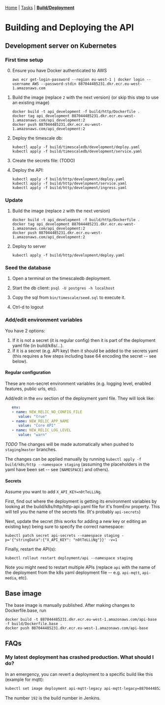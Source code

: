 [Home](../README.md) | [Tasks](../tasks/README.md) | **[Build/Deployment](README.md)**

# Building and Deploying the API

## Development server on Kubernetes

### First time setup

0. Ensure you have Docker authenticated to AWS
   ```
   aws ecr get-login-password --region eu-west-1 | docker login --username AWS --password-stdin 887044485231.dkr.ecr.eu-west-1.amazonaws.com
   ```
   
1. Build the image (replace `2` with the next version) (or skip this step to use an existing image)
   ```
   docker build -t api_development -f build/http/Dockerfile .
   docker tag api_development 887044485231.dkr.ecr.eu-west-1.amazonaws.com/api_development:2
   docker push 887044485231.dkr.ecr.eu-west-1.amazonaws.com/api_development:2
   ```

2. Deploy the timescale db:
   ```
   kubectl apply -f build/timescaledb/development/deploy.yaml
   kubectl apply -f build/timescaledb/development/service.yaml
   ```

3. Create the secrets file:
   (TODO)

4. Deploy the API:
   ```
   kubectl apply -f build/http/development/deploy.yaml
   kubectl apply -f build/http/development/service.yaml
   kubectl apply -f build/http/development/ingress.yaml
   ```

### Update

1. Build the image (replace `2` with the next version)
   ```
   docker build -t api_development -f build/http/Dockerfile .
   docker tag api_development 887044485231.dkr.ecr.eu-west-1.amazonaws.com/api_development:2
   docker push 887044485231.dkr.ecr.eu-west-1.amazonaws.com/api_development:2
   ```

2. Deploy to server
   ```
   kubectl apply -f build/http/development/deploy.yaml
   ```


### Seed the database

1. Open a terminal on the timescaledb deployment.

2. Start the db client: `psql -U postgres -h localhost`

3. Copy the sql from `bin/timescale/seed.sql` to execute it.

4. Ctrl-d to logout


### Add/edit environment variables

You have 2 options:
1. If it is not a secret (it is regular config) then it is part of the deployment yaml file (in build/k8s/...).
2. If it is a secret (e.g. API key) then it should be added to the secrets yaml (this requires a few steps including base 64 encoding the secret -- see below).

#### Regular configuration

These are non-secret environment variables (e.g. logging level, enabled features, public urls, etc).

Add/edit in the `env` section of the deployment yaml file. They will look like:

```yaml
   env:
   - name: NEW_RELIC_NO_CONFIG_FILE
      value: "true"
   - name: NEW_RELIC_APP_NAME
      value: "Core API"
   - name: NEW_RELIC_LOG_LEVEL
      value: "warn"
```

_TODO_ The changes will be made automatically when pushed to `staging`/`master` branches.

The changes can be applied manually by running `kubectl apply -f build/k8s/http --namespace staging` (assuming the placeholders in the yaml have been set -- see `[NAMESPACE]` and others).

#### Secrets

Assume you want to add `X_API_KEY=n0tTeLLiNg`.

First, find out where the deployment is getting its environment variables by looking at the build/k8s/http/http-api.yaml file for it's fromEnv property. This will tell you the name of the secrets file. (It's probably `api-secrets`)

Next, update the secret (this works for adding a new key or editing an existing key) being sure to specify the correct namespace:

```
kubectl patch secret api-secrets --namespace staging -p='{"stringData":{"X_API_KEY": "n0tTeLLiNg"}}' -v=1
```

Finally, restart the API(s):

```
kubectl rollout restart deployment/api --namespace staging
```

Note you might need to restart multiple APIs (replace `api` with the name of the deployment from the k8s yaml deployment file -- e.g. `api-mqtt`, `api-media`, etc).

## Base image

The base image is manually published. After making changes to Dockerfile.base, run

```
docker build -t 887044485231.dkr.ecr.eu-west-1.amazonaws.com/api-base -f build/Dockerfile.base .
docker push 887044485231.dkr.ecr.eu-west-1.amazonaws.com/api-base
```

## FAQs

### My latest deployment has crashed production. What should I do?

In an emergency, you can revert a deployment to a specific build like this (example for mqtt):
```sh
kubectl set image deployment api-mqtt-legacy api-mqtt-legacy=887044485231.dkr.ecr.eu-west-1.amazonaws.com/api-mqtt_production:192 --namespace production
```

The number `192` is the build number in Jenkins.

